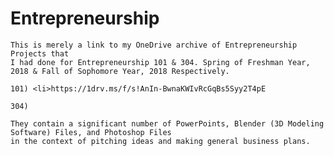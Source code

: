 # Entrepreneurship

	This is merely a link to my OneDrive archive of Entrepreneurship Projects that
	I had done for Entrepreneurship 101 & 304. Spring of Freshman Year, 2018 & Fall of Sophomore Year, 2018 Respectively.
	
	101) <li>https://1drv.ms/f/s!AnIn-BwnaKWIvRcGqBs5Syy2T4pE
	
	304) 

	They contain a significant number of PowerPoints, Blender (3D Modeling Software) Files, and Photoshop Files 
	in the context of pitching ideas and making general business plans.
